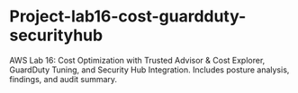 # Project-lab16-cost-guardduty-securityhub
AWS Lab 16: Cost Optimization with Trusted Advisor &amp; Cost Explorer, GuardDuty Tuning, and Security Hub Integration. Includes posture analysis, findings, and audit summary.
